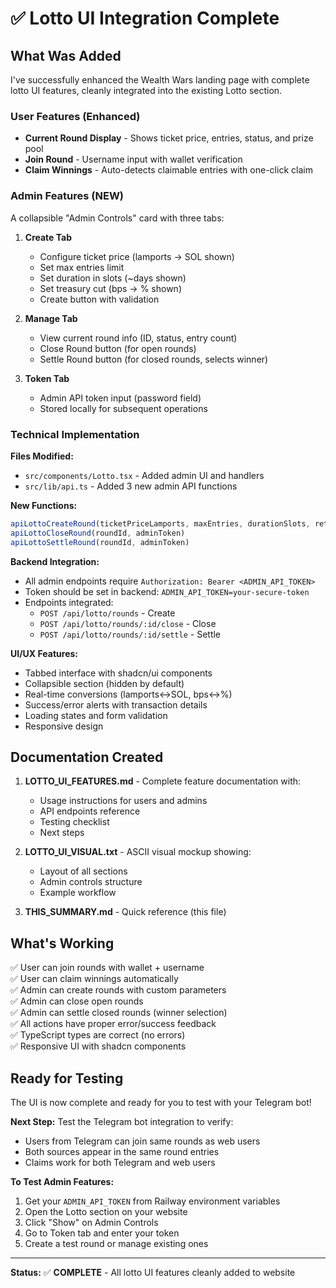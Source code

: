 # ✅ Lotto UI Integration Complete

## What Was Added

I've successfully enhanced the Wealth Wars landing page with complete lotto UI features, cleanly integrated into the existing Lotto section.

### User Features (Enhanced)
- **Current Round Display** - Shows ticket price, entries, status, and prize pool
- **Join Round** - Username input with wallet verification
- **Claim Winnings** - Auto-detects claimable entries with one-click claim

### Admin Features (NEW)
A collapsible "Admin Controls" card with three tabs:

1. **Create Tab**
   - Configure ticket price (lamports → SOL shown)
   - Set max entries limit
   - Set duration in slots (~days shown)
   - Set treasury cut (bps → % shown)
   - Create button with validation

2. **Manage Tab**
   - View current round info (ID, status, entry count)
   - Close Round button (for open rounds)
   - Settle Round button (for closed rounds, selects winner)

3. **Token Tab**
   - Admin API token input (password field)
   - Stored locally for subsequent operations

### Technical Implementation

**Files Modified:**
- `src/components/Lotto.tsx` - Added admin UI and handlers
- `src/lib/api.ts` - Added 3 new admin API functions

**New Functions:**
```typescript
apiLottoCreateRound(ticketPriceLamports, maxEntries, durationSlots, retainedBps, adminToken)
apiLottoCloseRound(roundId, adminToken)
apiLottoSettleRound(roundId, adminToken)
```

**Backend Integration:**
- All admin endpoints require `Authorization: Bearer <ADMIN_API_TOKEN>`
- Token should be set in backend: `ADMIN_API_TOKEN=your-secure-token`
- Endpoints integrated:
  - `POST /api/lotto/rounds` - Create
  - `POST /api/lotto/rounds/:id/close` - Close
  - `POST /api/lotto/rounds/:id/settle` - Settle

**UI/UX Features:**
- Tabbed interface with shadcn/ui components
- Collapsible section (hidden by default)
- Real-time conversions (lamports↔SOL, bps↔%)
- Success/error alerts with transaction details
- Loading states and form validation
- Responsive design

## Documentation Created

1. **LOTTO_UI_FEATURES.md** - Complete feature documentation with:
   - Usage instructions for users and admins
   - API endpoints reference
   - Testing checklist
   - Next steps

2. **LOTTO_UI_VISUAL.txt** - ASCII visual mockup showing:
   - Layout of all sections
   - Admin controls structure
   - Example workflow

3. **THIS_SUMMARY.md** - Quick reference (this file)

## What's Working

✅ User can join rounds with wallet + username  
✅ User can claim winnings automatically  
✅ Admin can create rounds with custom parameters  
✅ Admin can close open rounds  
✅ Admin can settle closed rounds (winner selection)  
✅ All actions have proper error/success feedback  
✅ TypeScript types are correct (no errors)  
✅ Responsive UI with shadcn components  

## Ready for Testing

The UI is now complete and ready for you to test with your Telegram bot!

**Next Step:** Test the Telegram bot integration to verify:
- Users from Telegram can join same rounds as web users
- Both sources appear in the same round entries
- Claims work for both Telegram and web users

**To Test Admin Features:**
1. Get your `ADMIN_API_TOKEN` from Railway environment variables
2. Open the Lotto section on your website
3. Click "Show" on Admin Controls
4. Go to Token tab and enter your token
5. Create a test round or manage existing ones

---

**Status:** ✅ **COMPLETE** - All lotto UI features cleanly added to website
